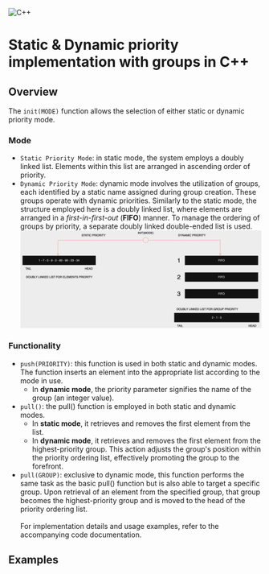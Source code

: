 ![C++](https://img.shields.io/badge/c++-%2300599C.svg?style=for-the-badge&logo=c%2B%2B&logoColor=white)
# Static & Dynamic priority implementation with groups in C++

## Overview
The `init(MODE)` function allows the selection of either static or dynamic priority mode.
### Mode
- `Static Priority Mode`: in static mode, the system employs a doubly linked list. Elements within this list are arranged in ascending order of priority.
- `Dynamic Priority Mode`: dynamic mode involves the utilization of groups, each identified by a static name assigned during group creation. These groups operate with dynamic priorities. Similarly to the static mode, the structure employed here is a doubly linked list, where elements are arranged in a _first-in-first-out_ (**FIFO**) manner. To manage the ordering of groups by priority, a separate doubly linked double-ended list is used.
![INIT](https://github.com/Cristian-Mattace/RTES-project/blob/main/resources/INIT.png)
### Functionality
- `push(PRIORITY)`: this function is used in both static and dynamic modes. The function inserts an element into the appropriate list according to the mode in use.
  - In **dynamic mode**, the priority parameter signifies the name of the group (an integer value).
- `pull()`: the pull() function is employed in both static and dynamic modes.
  - In **static mode**, it retrieves and removes the first element from the list.  
  - In **dynamic mode**, it retrieves and removes the first element from the highest-priority group. This action adjusts the group's position within the priority ordering list, effectively promoting the group to the forefront.
- `pull(GROUP)`: exclusive to dynamic mode, this function performs the same task as the basic pull() function but is also able to target a specific group. Upon retrieval of an element from the specified group, that group becomes the highest-priority group and is moved to the head of the priority ordering list.
<br><br>
For implementation details and usage examples, refer to the accompanying code documentation.
## Examples

